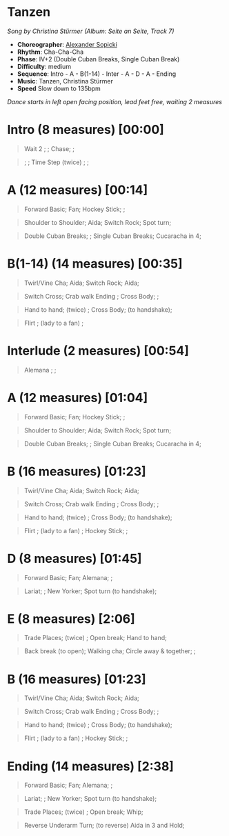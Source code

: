 # Tanzen
*Song by Christina Stürmer (Album: Seite an Seite, Track 7)*

* **Choreographer**: [Alexander Sopicki](mailto:cuesheets@gmx.net "cuesheets@gmx.net")
* **Rhythm**: Cha-Cha-Cha
* **Phase**: IV+2 (Double Cuban Breaks, Single Cuban Break)
* **Difficulty**: medium
* **Sequence**: Intro - A - B(1-14) - Inter - A - D - A - Ending
* **Music**: Tanzen, Christina Stürmer
* **Speed** Slow down to 135bpm

*Dance starts in left open facing position, lead feet free, waiting 2 measures*

# Intro (8 measures) [00:00]

> Wait 2 ; ; Chase; ;

> ; ; Time Step (twice) ; ;

# A (12 measures) [00:14]

> Forward Basic; Fan; Hockey Stick; ;

> Shoulder to Shoulder; Aida; Switch Rock; Spot turn;

> Double Cuban Breaks; ; Single Cuban Breaks; Cucaracha in 4;

# B(1-14) (14 measures) [00:35]

> Twirl/Vine Cha; Aida; Switch Rock; Aida;

> Switch Cross; Crab walk Ending ; Cross Body; ;

> Hand to hand; (twice) ; Cross Body; (to handshake);

> Flirt ; (lady to a fan) ;

# Interlude (2 measures) [00:54]

>  Alemana ; ;

# A (12 measures) [01:04]

> Forward Basic; Fan; Hockey Stick; ;

> Shoulder to Shoulder; Aida; Switch Rock; Spot turn;

> Double Cuban Breaks; ; Single Cuban Breaks; Cucaracha in 4;

# B (16 measures) [01:23]

> Twirl/Vine Cha; Aida; Switch Rock; Aida;

> Switch Cross; Crab walk Ending ; Cross Body; ;

> Hand to hand; (twice) ; Cross Body; (to handshake);

> Flirt ; (lady to a fan) ; Hockey Stick; ;

# D (8 measures) [01:45]

> Forward Basic; Fan; Alemana; ;

> Lariat; ; New Yorker; Spot turn (to handshake);

# E (8 measures) [2:06]

> Trade Places; (twice) ; Open break; Hand to hand;

> Back break (to open); Walking cha; Circle away & together; ;

# B (16 measures) [01:23]

> Twirl/Vine Cha; Aida; Switch Rock; Aida;

> Switch Cross; Crab walk Ending ; Cross Body; ;

> Hand to hand; (twice) ; Cross Body; (to handshake);

> Flirt ; (lady to a fan) ; Hockey Stick; ;

# Ending (14 measures) [2:38]

> Forward Basic; Fan; Alemana; ;

> Lariat; ; New Yorker; Spot turn (to handshake);

> Trade Places; (twice) ; Open break; Whip;

> Reverse Underarm Turn; (to reverse) Aida in 3 and Hold;
